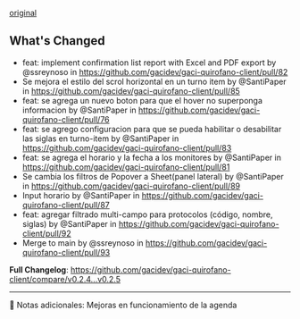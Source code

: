 [original](https://github.com/gacidev/gaci-quirofano-client/releases/tag/v0.2.5)

## What's Changed
* feat: implement confirmation list report with Excel and PDF export by @ssreynoso in https://github.com/gacidev/gaci-quirofano-client/pull/82
* Se mejora el estilo del scrol horizontal en un turno item by @SantiPaper in https://github.com/gacidev/gaci-quirofano-client/pull/85
* feat: se agrega un nuevo boton para que el hover no superponga informacion by @SantiPaper in https://github.com/gacidev/gaci-quirofano-client/pull/76
* feat: se agrego configuracion para que se pueda habilitar o desabilitar las siglas en turno-item by @SantiPaper in https://github.com/gacidev/gaci-quirofano-client/pull/83
* feat: se agrega el horario y la fecha a los monitores by @SantiPaper in https://github.com/gacidev/gaci-quirofano-client/pull/81
* Se cambia los filtros de Popover a Sheet(panel lateral) by @SantiPaper in https://github.com/gacidev/gaci-quirofano-client/pull/89
* Input horario  by @SantiPaper in https://github.com/gacidev/gaci-quirofano-client/pull/87
* feat: agregar filtrado multi-campo para protocolos (código, nombre, siglas) by @SantiPaper in https://github.com/gacidev/gaci-quirofano-client/pull/92
* Merge to main by @ssreynoso in https://github.com/gacidev/gaci-quirofano-client/pull/93


**Full Changelog**: https://github.com/gacidev/gaci-quirofano-client/compare/v0.2.4...v0.2.5

---

📝 Notas adicionales:
Mejoras en funcionamiento de la agenda